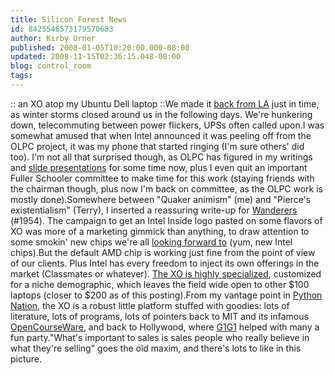 ```yaml
---
title: Silicon Forest News
id: 8425546573179570683
author: Kirby Urner
published: 2008-01-05T10:20:00.000-08:00
updated: 2008-11-15T02:36:15.048-08:00
blog: control_room
tags: 
---
```


[](https://blogger.googleusercontent.com/img/b/R29vZ2xl/AVvXsEhoMLjFodXgHZWPiODWXSUCYsWz1_KOwdTztXU9Ig3CVYpw0MPccqx1pCaVqmxLySBJ31Xh1eFpMFgIlToismtfFYB-Dcr5AUT1c0EltvpwuAE0sCX7-vm4lpWrewJoTndpcN6K/s1600-h/xo_on_a_dell.jpg):: an XO atop my Ubuntu Dell laptop ::We made it [back from LA](http://worldgame.blogspot.com/2008/01/random-trip-pix.html) just in time, as winter storms closed around us in the following days.  We're hunkering down, telecommuting between power flickers, UPSs often called upon.I was somewhat amused that when Intel announced it was peeling off from the OLPC project, it was my phone that started ringing (I'm sure others' did too).  I'm not all that surprised though, as OLPC has figured in my writings and [slide presentations](http://urnerk.webfactional.com/presentations/connectingthedots.pdf) for some time now, plus I even quit an important Fuller Schooler committee to make time for this work (staying friends with the chairman though, plus now I'm back on committee, as the OLPC work is mostly done).Somewhere between "Quaker animism" (me) and "Pierce's existentialism" (Terry), I inserted a reassuring write-up for [Wanderers](http://mybizmo.blogspot.com/2006/10/wanderers-20061017.html) (#1954).  The campaign to get an Intel Inside logo pasted on some flavors of XO was more of a marketing gimmick than anything, to draw attention to some smokin' new chips we're all [looking forward to](http://worldgame.blogspot.com/2007/07/oscon-9-keynotes.html) (yum, new Intel chips).But the default AMD chip is working just fine from the point of view of our clients.  Plus Intel has every freedom to inject its own offerings in the market (Classmates or whatever).  [The XO is highly specialized](http://worldgame.blogspot.com/2007/11/talk-of-nation.html), customized for a niche demographic, which leaves the field wide open to other $100 laptops (closer to $200 as of this posting).From my vantage point in [Python Nation](http://controlroom.blogspot.com/2006/07/brought-to-you-by.html), the XO is a robust little platform stuffed with goodies: lots of literature, lots of programs, lots of pointers back to MIT and its infamous [OpenCourseWare](http://www.cbc.ca/technology/story/2007/12/31/mit.html), and back to Hollywood, where [G1G1](http://www.youtube.com/watch?v=Nv3VHqYmHm0) helped with many a fun party."What's important to sales is sales people who really believe in what they're selling" goes the old maxim, and there's lots to like in this picture.[](https://blogger.googleusercontent.com/img/b/R29vZ2xl/AVvXsEi4tA_2YugPkEO1nwHtwpJFI8AIxPMPsTEYxmIZYZXnAdBhcbLWqkMJwVAvotp_qt6G2LJ4itLqln1JvmHMmjP_gE7NxR9O0IWG4I-2jQGZaI2-8xgDmO3UDerHH3Hg4nceAAcZ/s1600-h/wanderers_cover.jpg)